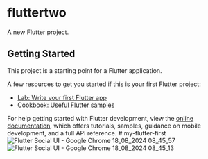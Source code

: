 # fluttertwo

A new Flutter project.

## Getting Started

This project is a starting point for a Flutter application.

A few resources to get you started if this is your first Flutter project:

- [Lab: Write your first Flutter app](https://docs.flutter.dev/get-started/codelab)
- [Cookbook: Useful Flutter samples](https://docs.flutter.dev/cookbook)

For help getting started with Flutter development, view the
[online documentation](https://docs.flutter.dev/), which offers tutorials,
samples, guidance on mobile development, and a full API reference.
#   m y - f l u t t e r - f i r s t 
![Flutter Social UI - Google Chrome 18_08_2024 08_45_57](https://github.com/user-attachments/assets/75a4a898-59b4-4175-abce-a4b5bd4f21b6)
![Flutter Social UI - Google Chrome 18_08_2024 08_45_13](https://github.com/user-attachments/assets/6b35f5d7-092f-47ea-a96f-6e0b0315b80c)

 
 
